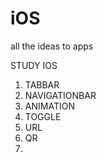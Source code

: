 # iOS
all the ideas to apps

STUDY IOS
1. TABBAR
2. NAVIGATIONBAR
3. ANIMATION
4. TOGGLE
5. URL
6. QR
7.
 
